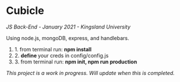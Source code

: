 <h1><strong>Cubicle</strong></h1>

<i>JS Back-End - January 2021 - Kingsland University</i>

<p>Using node.js, mongoDB, express, and handlebars.</p>

<ol>
    <li>1. from terminal run: <strong> npm install </strong> </li>
    <li>2. <strong> define </strong> your creds in config/config.js</li>
    <li>3. from terminal run: <strong>npm init, npm run production </strong></li>
</ol>

<i>This project is a work in progress.  Will update when this is completed. </i>